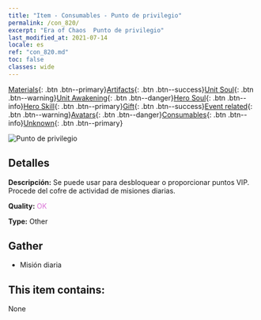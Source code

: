 ```yaml
---
title: "Item - Consumables - Punto de privilegio"
permalink: /con_820/
excerpt: "Era of Chaos  Punto de privilegio"
last_modified_at: 2021-07-14
locale: es
ref: "con_820.md"
toc: false
classes: wide
---
```

 [Materials](/ItemsES/){: .btn .btn--primary}[Artifacts](/ItemsES/Artifacts/){: .btn .btn--success}[Unit Soul](/ItemsES/UnitSoul/){: .btn .btn--warning}[Unit Awakening](/ItemsES/UnitAwakening/){: .btn .btn--danger}[Hero Soul](/ItemsES/HeroSoul/){: .btn .btn--info}[Hero Skill](/ItemsES/HeroSkill/){: .btn .btn--primary}[Gift](/ItemsES/Gift/){: .btn .btn--success}[Event related](/ItemsES/Events/){: .btn .btn--warning}[Avatars](/ItemsES/Avatars/){: .btn .btn--danger}[Consumables](/ItemsES/Consumables/){: .btn .btn--info}[Unknown](/ItemsES/Unknown/){: .btn .btn--primary}

 ![Punto de privilegio](/images/t/i_310001.png)

## Detalles
 **Descripción:** Se puede usar para desbloquear o proporcionar puntos VIP. Procede del cofre de actividad de misiones diarias.

 **Quality:** <span style="color: #DA70D6">OK</span>

 **Type:** Other

## Gather

*    Misión diaria 

## This item contains:

  None

